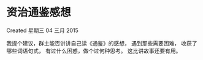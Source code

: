 # 资治通鉴感想
Created 星期三 04 三月 2015

我提个建议，群主能否讲讲自己读《通鉴》的感想，
遇到那些需要困难，
收获了哪些词语句式，
有过什么困惑，做个过何种思考。
这比讲故事还要有用。




